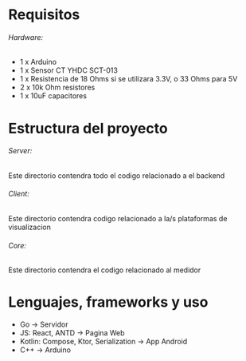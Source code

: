 # Requisitos
###### Hardware:
* 1 x Arduino
* 1 x Sensor CT YHDC SCT-013
* 1 x Resistencia de 18 Ohms si se utilizara 3.3V, o 33 Ohms para 5V
* 2 x 10k Ohm resistores
* 1 x 10uF capacitores

# Estructura del proyecto
###### Server:
Este directorio contendra todo el codigo relacionado a el backend

###### Client:
Este directorio contendra codigo relacionado a la/s plataformas de visualizacion

###### Core: 
Este directorio contendra el codigo relacionado al medidor

# Lenguajes, frameworks y uso
* Go -> Servidor
* JS: React, ANTD -> Pagina Web
* Kotlin: Compose, Ktor, Serialization -> App Android
* C++ -> Arduino
